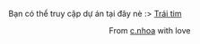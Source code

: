 Bạn có thể truy cập dự án tại đây nè :> [Trái tim](https://chunhanhoa.github.io/TraiTim)
<p align="center">
  From <a href="https://www.instagram.com/c.nhoa/">c.nhoa</a> with love
</p>

